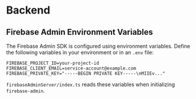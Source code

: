 # Backend

## Firebase Admin Environment Variables

The Firebase Admin SDK is configured using environment variables. Define the following variables in your environment or in an `.env` file:

```
FIREBASE_PROJECT_ID=your-project-id
FIREBASE_CLIENT_EMAIL=service-account@example.com
FIREBASE_PRIVATE_KEY="-----BEGIN PRIVATE KEY-----\nMIIEv..."
```

`firebaseAdminServer/index.ts` reads these variables when initializing `firebase-admin`.
